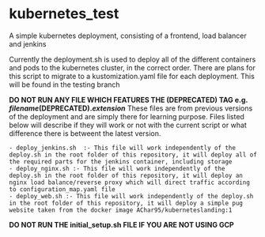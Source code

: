 # kubernetes_test
A simple kubernetes deployment, consisting of a frontend, load balancer and jenkins

Currently the deployment.sh is used to deploy all of the different containers and pods to the kubernetes cluster, in the correct order. There are plans for this script to migrate to a kustomization.yaml file for each deployment. This will be found in the testing branch

**DO NOT RUN ANY FILE WHICH FEATURES THE (DEPRECATED) TAG e.g. _filename_(DEPRECATED)._extension_**
These files are from previous versions of the deployment and are simply there for learning purpose. Files listed below will describe if they will work or not with the current script or what difference there is betweent the latest version.

	- deploy_jenkins.sh  :- This file will work independently of the deploy.sh in the root folder of this repository, it will deploy all of the required parts for the jenkins container, including storage
	- deploy_nginx.sh :- This file will work independently of the deploy.sh in the root folder of this repository, it will deploy an nginx load balance/reverse proxy which will direct traffic according to configuration_map.yaml file
	- deploy_web.sh :- This file will work independently of the deploy.sh in the root folder of this repository, it will deploy a simple pug website taken from the docker image AChar95/kuberneteslanding:1

**DO NOT RUN THE initial_setup.sh FILE IF YOU ARE NOT USING GCP**
